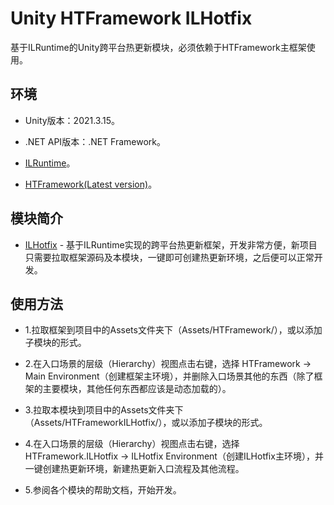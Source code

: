 # Unity HTFramework ILHotfix

基于ILRuntime的Unity跨平台热更新模块，必须依赖于HTFramework主框架使用。

## 环境

- Unity版本：2021.3.15。

- .NET API版本：.NET Framework。

- [ILRuntime](https://github.com/Ourpalm/ILRuntime)。

- [HTFramework(Latest version)](https://github.com/SaiTingHu/HTFramework)。

## 模块简介

- [ILHotfix](https://wanderer.blog.csdn.net/article/details/96152656) - 基于ILRuntime实现的跨平台热更新框架，开发非常方便，新项目只需要拉取框架源码及本模块，一键即可创建热更新环境，之后便可以正常开发。

## 使用方法

- 1.拉取框架到项目中的Assets文件夹下（Assets/HTFramework/），或以添加子模块的形式。

- 2.在入口场景的层级（Hierarchy）视图点击右键，选择 HTFramework -> Main Environment（创建框架主环境），并删除入口场景其他的东西（除了框架的主要模块，其他任何东西都应该是动态加载的）。

- 3.拉取本模块到项目中的Assets文件夹下（Assets/HTFrameworkILHotfix/），或以添加子模块的形式。

- 4.在入口场景的层级（Hierarchy）视图点击右键，选择 HTFramework.ILHotfix -> ILHotfix Environment（创建ILHotfix主环境），并一键创建热更新环境，新建热更新入口流程及其他流程。

- 5.参阅各个模块的帮助文档，开始开发。

